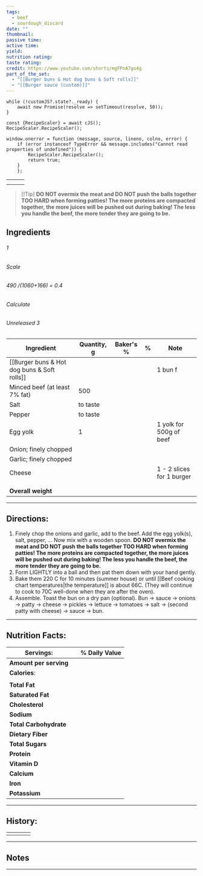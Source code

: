 ```yaml
---
tags:
  - beef
  - sourdough_discard
date: ""
thumbnail: 
passive time: 
active time: 
yield: 
nutrition rating: 
taste rating: 
credit: https://www.youtube.com/shorts/mgFPnA7go4g
part_of_the_set:
  - "[[Burger buns & Hot dog buns & Soft rolls]]"
  - "[[Burger sauce (custom)]]"
---
```

```dataviewjs
while (!customJS?.state?._ready) { 
	await new Promise(resolve => setTimeout(resolve, 50)); 
} 

const {RecipeScaler} = await cJS();
RecipeScaler.RecipeScaler();

window.onerror = function (message, source, lineno, colno, error) {
	if (error instanceof TypeError && message.includes("Cannot read properties of undefined")) {
		RecipeScaler.RecipeScaler();
		return true;
	}
    };
```

|     |     |     |
| --- | --- | --- |
|     |     |     |
|     |     |     |

> [!Tip] **DO NOT overmix the meat and DO NOT push the balls together TOO HARD when forming patties! The more proteins are compacted together, the more juices will be pushed out during baking! The less you handle the beef, the more tender they are going to be.**
## Ingredients

###### 1
###### Scale
###### 490 /(1060+166) = 0.4
###### Calculate
###### Unreleased 3

| Ingredient                                  | Quantity, g | Baker's % | %   | Note                      |
| ------------------------------------------- | ----------- | --------- | --- | ------------------------- |
| [[Burger buns & Hot dog buns & Soft rolls]] |             |           |     | 1 bun f                   |
| Minced beef (at least 7% fat)               | 500         |           |     |                           |
| Salt                                        | to taste    |           |     |                           |
| Pepper                                      | to taste    |           |     |                           |
| Egg yolk                                    | 1           |           |     | 1 yolk for 500g of beef   |
| Onion; finely chopped                       |             |           |     |                           |
| Garlic; finely chopped                      |             |           |     |                           |
| Cheese                                      |             |           |     | 1 - 2 slices for 1 burger |
|                                             |             |           |     |                           |
|                                             |             |           |     |                           |
| **Overall weight**                          |             |           |     |                           |




---
## Directions:

1. Finely chop the onions and garlic, add to the beef. Add the egg yolk(s), salt, pepper, ... Now mix with a wooden spoon. **DO NOT overmix the meat and DO NOT push the balls together TOO HARD when forming patties! The more proteins are compacted together, the more juices will be pushed out during baking! The less you handle the beef, the more tender they are going to be.**
2. Form LIGHTLY into a ball and then pat them down with your hand gently. 
3. Bake them 220 C for 10 minutes (summer house) or until [[Beef cooking chart temperatures|the temperature]] is about 66C. (They will continue to cook to 70C well-done when they are after the oven).
4. Assemble. Toast the bun on a dry pan (optional). Bun -> sauce -> onions -> patty -> cheese -> pickles -> lettuce -> tomatoes -> salt -> (second patty with cheese) -> sauce -> bun.



---
## Nutrition Facts:

| **Servings:**          |       | % Daily Value |
| ---------------------- | ----- | ------------- |
| **Amount per serving** |       |               |
| **Calories**:          |       |               |
|                        |       |               |
| **Total Fat**          |       |               |
| **Saturated Fat**      |       |               |
| **Cholesterol**        |       |               |
| **Sodium**             |       |               |
| **Total Carbohydrate** |       |               |
| **Dietary Fiber**      |       |               |
| **Total Sugars**       |       |               |
| **Protein**            |       |               |
| **Vitamin D**          |       |               |
| **Calcium**            |       |               |
| **Iron**               |       |               |
| **Potassium**          |       |               |

---
## History:

|     |                   |                   |                   |
| --- | ----------------- | ----------------- | ----------------- |
|     |                   |                   |                   |


---
## Notes


>

---



